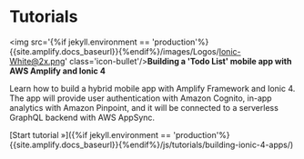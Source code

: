 ---
---

Tutorials
===========

<!-- <img src='/images/Logos/React-Small-White@1x.png' class='icon-bullet'/>**Building a 'Todo List' Web app with AWS Amplify and React**

Learn how to build a 'Todo List' web application with AWS Amplify and React from scratch. You will create your backend resources with the Amplify CLI, integrate them with your app and deploy your app for hosting without leaving the command line. 

[Start tutorial &raquo;](building-react-apps/)
<hr>

<img src='/images/Logos/React-Small-White@1x.png' class='icon-bullet'/>**Building a 'Note Taking' mobile app with AWS Amplify and React Native**

Learn how to build a 'Note Taking' mobile app with React Native and AWS Amplify. You will create your cloud-powered mobile app, test your app in the simulator and make it ready to deploy to an app store.

[Start tutorial &raquo;](building-react-native-apps/)
<hr> -->

<img src='{%if jekyll.environment == 'production'%}{{site.amplify.docs_baseurl}}{%endif%}/images/Logos/Ionic-White@2x.png' class='icon-bullet'/>**Building a 'Todo List' mobile app with AWS Amplify and Ionic 4** 

Learn how to build a hybrid mobile app with Amplify Framework and Ionic 4. The app will provide user authentication with Amazon Cognito, in-app analytics with Amazon Pinpoint, and it will be connected to a serverless GraphQL backend with AWS AppSync.

[Start tutorial &raquo;]({%if jekyll.environment == 'production'%}{{site.amplify.docs_baseurl}}{%endif%}/js/tutorials/building-ionic-4-apps/)